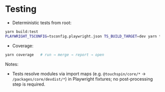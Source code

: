 # Testing

- Deterministic tests from root:
```bash
yarn build:test
PLAYWRIGHT_TSCONFIG=tsconfig.playwright.json TS_BUILD_TARGET=dev yarn test
```

- Coverage:
```bash
yarn coverage   # run → merge → report → open
```

Notes:
- Tests resolve modules via import maps (e.g. `@touchspin/core/*` → `/packages/core/devdist/*`) in Playwright fixtures; no post-processing step is required.
